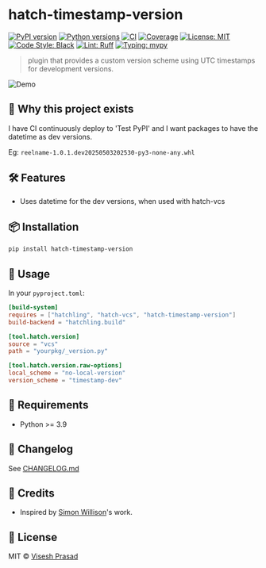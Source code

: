 # hatch-timestamp-version

[![PyPI version](https://img.shields.io/pypi/v/hatch_timestamp_version.svg)](https://pypi.org/project/hatch_timestamp_version/)
[![Python versions](https://img.shields.io/pypi/pyversions/hatch_timestamp_version.svg?logo=python&logoColor=white)](https://pypi.org/project/hatch_timestamp_version/)
[![CI](https://github.com/viseshrp/hatch-timestamp-version/actions/workflows/main.yml/badge.svg)](https://github.com/viseshrp/hatch-timestamp-version/actions/workflows/main.yml)
[![Coverage](https://codecov.io/gh/viseshrp/hatch-timestamp-version/branch/main/graph/badge.svg)](https://codecov.io/gh/viseshrp/hatch-timestamp-version)
[![License: MIT](https://img.shields.io/github/license/viseshrp/hatch-timestamp-version)](https://github.com/viseshrp/hatch-timestamp-version/blob/main/LICENSE)
[![Code Style: Black](https://img.shields.io/badge/code%20style-black-000000.svg)](https://black.readthedocs.io/en/stable/)
[![Lint: Ruff](https://img.shields.io/badge/lint-ruff-000000.svg)](https://docs.astral.sh/ruff/)
[![Typing: mypy](https://img.shields.io/badge/typing-checked-blue.svg)](https://mypy.readthedocs.io/en/stable/)

> plugin that provides a custom version scheme using UTC timestamps for development versions.

![Demo](https://raw.githubusercontent.com/viseshrp/hatch-timestamp-version/main/demo.gif)

## 🚀 Why this project exists

I have CI continuously deploy to 'Test PyPI' and I want packages to have the datetime as
dev versions.

Eg: ``reelname-1.0.1.dev20250503202530-py3-none-any.whl``

## 🛠️ Features

* Uses datetime for the dev versions, when used with hatch-vcs

## 📦 Installation

```bash
pip install hatch-timestamp-version
```

## 🧪 Usage

In your ``pyproject.toml``:
```toml
[build-system]
requires = ["hatchling", "hatch-vcs", "hatch-timestamp-version"]
build-backend = "hatchling.build"

[tool.hatch.version]
source = "vcs"
path = "yourpkg/_version.py"

[tool.hatch.version.raw-options]
local_scheme = "no-local-version"
version_scheme = "timestamp-dev"
```

## 📐 Requirements

* Python >= 3.9

## 🧾 Changelog

See [CHANGELOG.md](https://github.com/viseshrp/hatch-timestamp-version/blob/main/CHANGELOG.md)

## 🙏 Credits

* Inspired by [Simon Willison](https://github.com/simonw)'s work.

## 📄 License

MIT © [Visesh Prasad](https://github.com/viseshrp)
